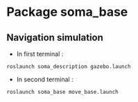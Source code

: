 # Package **soma_base**

## Navigation simulation

- In first terminal :

```
roslaunch soma_description gazebo.launch
```

- In second terminal :

```
roslaunch soma_base move_base.launch
```
